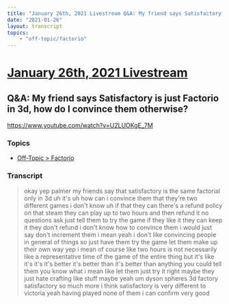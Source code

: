 ```yaml
---
title: "January 26th, 2021 Livestream Q&A: My friend says Satisfactory is just Factorio in 3d, how do I convince them otherwise?"
date: "2021-01-26"
layout: transcript
topics:
    - "off-topic/factorio"
---
```

# [January 26th, 2021 Livestream](../2021-01-26.md)
## Q&A: My friend says Satisfactory is just Factorio in 3d, how do I convince them otherwise?
https://www.youtube.com/watch?v=U2LUOKgE_7M

### Topics
* [Off-Topic > Factorio](../topics/off-topic/factorio.md)

### Transcript

> okay yep palmer my friends say that satisfactory is the same factorial only in 3d uh it's uh how can i convince them that they're two different games i don't know uh if that they can there's a refund policy on that steam they can play up to two hours and then refund it no questions ask just tell them to try the game if they like it they can keep it they don't refund i don't know how to convince them i would just say don't increment them i mean yeah i don't like convincing people in general of things so just have them try the game let them make up their own way yep i mean of course like two hours is not necessarily like a representative time of the game of the entire thing but it's like it's it's it's better it's better than it's better than anything you could tell them you know what i mean like let them just try it right maybe they just hate crafting like stuff maybe yeah um dyson spheres 3d factory satisfactory so much more i think satisfactory is very different to victoria yeah having played none of them i can confirm very good
